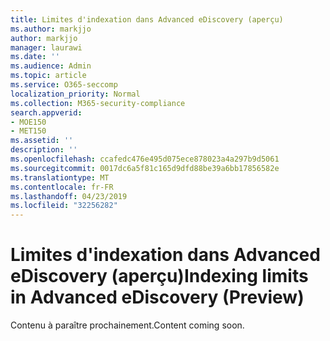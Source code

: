 ```yaml
---
title: Limites d'indexation dans Advanced eDiscovery (aperçu)
ms.author: markjjo
author: markjjo
manager: laurawi
ms.date: ''
ms.audience: Admin
ms.topic: article
ms.service: O365-seccomp
localization_priority: Normal
ms.collection: M365-security-compliance
search.appverid:
- MOE150
- MET150
ms.assetid: ''
description: ''
ms.openlocfilehash: ccafedc476e495d075ece878023a4a297b9d5061
ms.sourcegitcommit: 0017dc6a5f81c165d9dfd88be39a6bb17856582e
ms.translationtype: MT
ms.contentlocale: fr-FR
ms.lasthandoff: 04/23/2019
ms.locfileid: "32256282"
---
```

# <a name="indexing-limits-in-advanced-ediscovery-preview"></a><span data-ttu-id="1c4e7-102">Limites d'indexation dans Advanced eDiscovery (aperçu)</span><span class="sxs-lookup"><span data-stu-id="1c4e7-102">Indexing limits in Advanced eDiscovery (Preview)</span></span>

<span data-ttu-id="1c4e7-103">Contenu à paraître prochainement.</span><span class="sxs-lookup"><span data-stu-id="1c4e7-103">Content coming soon.</span></span>
